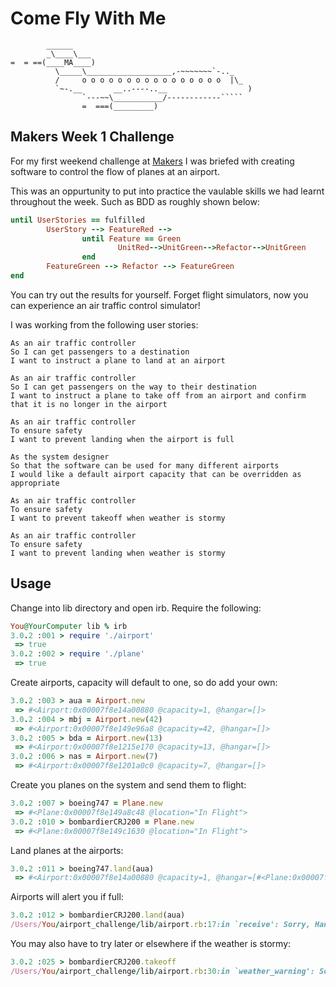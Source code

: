 # Come Fly With Me

```
        ______
        _\____\___
=  = ==(____MA____)
          \_____\___________________,-~~~~~~~`-.._
          /     o o o o o o o o o o o o o o o o  |\_
          `~-.__       __..----..__                  )
                `---~~\___________/------------`````
                =  ===(_________)

```

## Makers Week 1 Challenge
For my first weekend challenge at [Makers](https://www.makers.tech/) I was briefed with creating software to control the flow of planes at an airport. 

This was an oppurtunity to put into practice the vaulable skills we had learnt throughout the week. Such as BDD as roughly shown below:

```ruby
until UserStories == fulfilled
        UserStory --> FeatureRed -->
                until Feature == Green
                        UnitRed-->UnitGreen-->Refactor-->UnitGreen
                end
        FeatureGreen --> Refactor --> FeatureGreen
end
```

You can try out the results for yourself. Forget flight simulators, now you can experience an air traffic control simulator!

I was working from the following user stories:

```
As an air traffic controller 
So I can get passengers to a destination 
I want to instruct a plane to land at an airport
```
```
As an air traffic controller 
So I can get passengers on the way to their destination 
I want to instruct a plane to take off from an airport and confirm that it is no longer in the airport
```
```
As an air traffic controller 
To ensure safety 
I want to prevent landing when the airport is full 
```
```
As the system designer
So that the software can be used for many different airports
I would like a default airport capacity that can be overridden as appropriate
```
```
As an air traffic controller 
To ensure safety 
I want to prevent takeoff when weather is stormy 
```
```
As an air traffic controller 
To ensure safety 
I want to prevent landing when weather is stormy  
```

## Usage

Change into lib directory and open irb. 
Require the following:
```ruby
You@YourComputer lib % irb
3.0.2 :001 > require './airport'
 => true 
3.0.2 :002 > require './plane'
 => true 
```
Create airports, capacity will default to one, so do add your own:
```ruby
3.0.2 :003 > aua = Airport.new
 => #<Airport:0x00007f8e14a00880 @capacity=1, @hangar=[]> 
3.0.2 :004 > mbj = Airport.new(42)
 => #<Airport:0x00007f8e149e96a8 @capacity=42, @hangar=[]> 
3.0.2 :005 > bda = Airport.new(13)
 => #<Airport:0x00007f8e1215e170 @capacity=13, @hangar=[]> 
3.0.2 :006 > nas = Airport.new(7)
 => #<Airport:0x00007f8e1201a0c0 @capacity=7, @hangar=[]> 
```
Create you planes on the system and send them to flight:
```ruby
3.0.2 :007 > boeing747 = Plane.new
 => #<Plane:0x00007f8e149a8c48 @location="In Flight"> 
3.0.2 :010 > bombardierCRJ200 = Plane.new
 => #<Plane:0x00007f8e149c1630 @location="In Flight"> 
```
Land planes at the airports:
```ruby
3.0.2 :011 > boeing747.land(aua)
 => #<Airport:0x00007f8e14a00880 @capacity=1, @hangar=[#<Plane:0x00007f8e149a8c48 @location=#<Airport:0x00007f8e14a00880 ...>>]> 
```
Airports will alert you if full:
```ruby
3.0.2 :012 > bombardierCRJ200.land(aua)
/Users/You/airport_challenge/lib/airport.rb:17:in `receive': Sorry, Hangar Full (RuntimeError)
```
You may also have to try later or elsewhere if the weather is stormy:
```ruby
3.0.2 :025 > bombardierCRJ200.takeoff
/Users/You/airport_challenge/lib/airport.rb:30:in `weather_warning': Sorry, Runways Closed, Storms Approaching (RuntimeError)
```